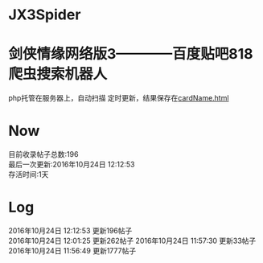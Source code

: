 # JX3Spider

剑侠情缘网络版3————百度贴吧818爬虫搜索机器人
====
php托管在服务器上，自动扫描
定时更新，结果保存在[cardName.html](https://github.com/ShanaMaid/JX3Spider/raw/result/cardName.md)


Now
====

目前收录帖子总数:196  
最后一次更新:2016年10月24日 12:12:53  
存活时间:1天  
  
  
 Log  
===  
2016年10月24日 12:12:53         更新196帖子  
2016年10月24日 12:01:25         更新262帖子
2016年10月24日 11:57:30         更新33帖子
2016年10月24日 11:56:49         更新1777帖子


